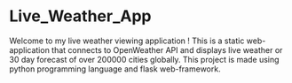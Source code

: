 # Live_Weather_App
Welcome to my live weather viewing application ! This is a static web-application that connects to OpenWeather API and displays live weather or 30 day forecast of over 200000 cities globally. This project is made using python programming language and flask web-framework.

